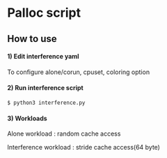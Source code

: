 # Palloc script

## How to use

#### 1) Edit interference yaml
To configure alone/corun, cpuset, coloring option


#### 2) Run interference script
```
$ python3 interference.py
```

#### 3) Workloads
Alone workload : random cache access

Interference workload : stride cache access(64 byte)
